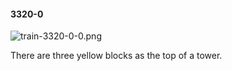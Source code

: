 #### 3320-0
![train-3320-0-0.png](https://github.com/lil-lab/nlvr/raw/master/nlvr/train/images/59/train-3320-0-0.png "train-3320-0-0.png")

There are three yellow blocks as the top of a tower.